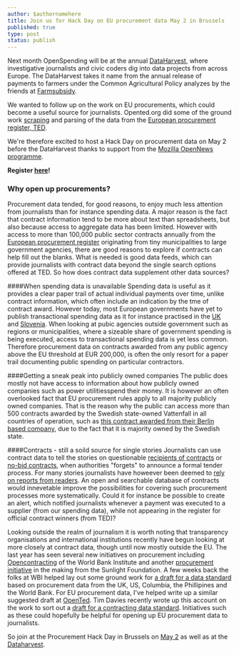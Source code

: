 ```yaml
---
author: $authornamehere
title: Join us for Hack Day on EU procurement data May 2 in Brussels
published: true
type: post
status: publish
---
```


Next month OpenSpending will be at the annual [DataHarvest](http://www.journalismfund.eu/dataharvest13), where investigative journalists and civic coders dig into data projects from across Europe. The DataHarvest takes it name from the annual release of payments to farmers under the Common Agricultural Policy analyzes by the friends at [Farmsubsidy](www.farmsubsidy.org).

We wanted to follow up on the work on EU procurements, which could become a useful source for journalists. Opented.org did some of the ground work [scraping](http://opented.org/code-repositories/) and parsing of the data from the [European procurement register, TED](http://opented.org/getthedata/). 

We're therefore excited to host a Hack Day on procurement data on May 2 before the DataHarvest thanks to support from the [Mozilla OpenNews programme](http://www.mozillaopennews.org/). 

**Register [here](http://procurement-hack.eventbrite.com/#)!** 

### Why open up procurements?
Procurement data tended, for good reasons, to enjoy much less attention from journalists than for instance spending data. A major reason is the fact that contract information tend to be more about text than spreadsheets, but also because access to aggregate data has been limited. However with access to more than 100,000 public sector contracts annually from the [European procurement register](https://ted.europa.eu) originating from tiny municipalities to large government agencies, there are good reasons to explore if contracts can help fill out the blanks. What is needed is good data feeds, which can provide journalists with contract data beyond the single search options offered at TED. So how does contract data supplement other data sources?

####When spending data is unavailable
Spending data is useful as it provides a clear paper trail of actual individual payments over time, unlike contract information, which often include an indication by the tme of contract award. However today, most European governments have yet to publish transactional spending data as it for instance practised in the [UK](http://openspending.org/ukgov-25k-spending) and [Slovenia](https://www.kpk-rs.si/en/faq/supervizor). When looking at pubic agencies outside government such as regions or municipalities, where a sizeable share of government spending is being executed, access to transactional spending data is yet less common. Therefore procurement data on contracts awarded from any public agency above the EU threshold at EUR 200,000, is often the only resort for a paper trail documenting public spending on particular contractors. 

####Getting a sneak peak into publicly owned companies 
The public does mostly not have access to information about how publicly owned companies such as power utilitiesspend their money. It is however an often overlooked fact that EU procurement rules apply to all majority publicly owned companies. That is the reason why the public can access more than 500 contracts awarded by the Swedish state-owned Vattenfall in all countries of operation, such as [this contract awarded from their Berlin based company](http://ted.europa.eu/udl?uri=TED:NOTICE:12176-2013:TEXT:EN:HTML&src=0), due to the fact that it is majority owned by the Swedish state.

####Contracts - still a soild source for single stories
Journalists can use contract data to tell the stories on questionable [recipients of contracts](http://euobserver.com/institutional/116152) or [no-bid contracts](http://en.wikipedia.org/wiki/No-bid_contract), when authorities "forgets" to announce a formal tender process. For many stories journalists have howeever been deemed to [rely on reports from readers](http://www.guardian.co.uk/society/2012/mar/15/nhs-services-tender). An open and searchable database of contracts would innevetable improve the possibilities for covering such procurement processes more systematically. Could it for instance be possible to create an alert, which notified journalists whenever a payment was executed to a supplier (from our spending data), while not appearing in the register for official contract winners (from TED)?  

Looking outside the realm of journalism it is worth noting that transparency organisations and international institutions recently have begun looking at more closely at contract data, though until now mostly outside the EU. The last year has seen several new initiatives on procurement including [Opencontracting](http://www.open-contracting.org/) of the World Bank Institute and another [procurement initiative](http://sunlightfoundation.com/blog/2013/03/11/announcing-a-new-procurement-initiative/) in the making from the Sunlight Foundation. A few weeks back the folks at WBI helped lay out some ground work for [a draft for a data standard](https://github.com/birdsarah/oc-datamerge-spike/tree/master/draft-standard) based on procurement data from the UK, US, Columbia, the Phillipines and the World Bank. For EU procurement data, I've helped write up a similar suggested draft at [OpenTed](http://opented.org/getthedata/data-standards-in-procurement/). 
Tim Davies recently wrote up this account on the work to sort out a [draft for a contracting data standard](http://www.timdavies.org.uk/2013/04/04/developing-data-standards-for-open-contracting/). Initiatives such as these could hopefully be helpful for opening up EU procurement data to journalists.     

So join at the Procurement Hack Day in Brussels on [May 2](http://procurement-hack.eventbrite.com/#) as well as at the [Dataharvest](http://www.journalismfund.eu/dataharvest13).
